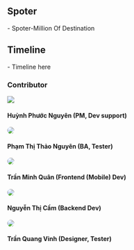 <h2>Spoter</h2>
- Spoter-Million Of Destination

<h2>Timeline</h2>
- Timeline here

<h3>Contributor</h3>

<img src="https://scontent.fdad3-6.fna.fbcdn.net/v/t39.30808-1/414662153_1787969228333814_4234116496793469603_n.jpg?stp=dst-jpg_p200x200&_nc_cat=107&ccb=1-7&_nc_sid=5f2048&_nc_eui2=AeGr4PYTOz0sYppM7VaZcXbLRMwCuVogi4tEzAK5WiCLi0nnm_3L02uLCJT9N2gRfkazTKe63cCXnC1-Bw5fdi5G&_nc_ohc=RjTkXU3gUs0Q7kNvgES_bOe&_nc_ht=scontent.fdad3-6.fna&oh=00_AYCGcW87OoRH7q1Nt4XQW2R7t3aFBXI8DSSzF7VXG39sqg&oe=667A2848">
<h4>Huỳnh Phước Nguyên (PM, Dev support)</h4>

<img class="img_profile" style=" border-radius : 20px;" src="https://scontent.fdad3-6.fna.fbcdn.net/v/t39.30808-1/427606499_1747581612421796_585693390353194637_n.jpg?stp=c0.29.200.200a_dst-jpg_p200x200&_nc_cat=109&ccb=1-7&_nc_sid=5f2048&_nc_eui2=AeH1O4WZftkYZvXTou2l_brvVtP0bgMsh5tW0_RuAyyHmycnZ9gE-gl2GQ8DDfVF-deC-MFDnO1pxIo2jQ7wjY4h&_nc_ohc=bNr4wvHyuLwQ7kNvgFdL4zl&_nc_ht=scontent.fdad3-6.fna&oh=00_AYCvGh4fbnqvwZhVn6relWd42vGZZGckwqHcgkLl2dSR-Q&oe=667A0A0D">
<h4>Phạm Thị Thảo Nguyên (BA, Tester)</h4>

<img class="img_profile" style=" border-radius : 20px;" src="https://www.facebook.com/photo.php?fbid=1535207087262684&set=pb.100023202211629.-2207520000&type=3">
<h4>Trần Minh Quân (Frontend (Mobile) Dev)</h4>

<img class="img_profile" style=" border-radius : 20px;" src="https://scontent.fdad1-3.fna.fbcdn.net/v/t39.30808-1/428329918_1702612926898170_1466684444212261860_n.jpg?stp=dst-jpg_p200x200&_nc_cat=110&ccb=1-7&_nc_sid=5f2048&_nc_eui2=AeFAsNKJvXdgebPkxyDC7dN430ow_03n0gLfSjD_TefSAmf4AMkGmjH0rqXCxG7YlrARCeFnEaLwj1LflKgqbbBn&_nc_ohc=1kTOwDHLKXAQ7kNvgFfO4SB&_nc_ht=scontent.fdad1-3.fna&oh=00_AYCPDfmP5NQP6iTlGcUhu7jJt_fE4PDMy38deydKAC2czg&oe=667A465C">
<h4>Nguyễn Thị Cầm (Backend Dev)</h4>

<img class="img_profile" style=" border-radius : 20px;" src="https://scontent.fdad1-3.fna.fbcdn.net/v/t39.30808-1/437897709_1489292515264133_3309044121278455918_n.jpg?stp=c50.0.200.200a_dst-jpg_p200x200&_nc_cat=111&ccb=1-7&_nc_sid=5f2048&_nc_eui2=AeGigDcpPdpYJ1w0to3MN9_uXSYMy-9-pAtdJgzL736kCxh-_qXzDWAlgg1kI7UFuHB7nkHn6exeEd37HoXxNCpn&_nc_ohc=GR0wCXXrb5AQ7kNvgFyrcBd&_nc_ht=scontent.fdad1-3.fna&oh=00_AYDUHfr6Mi8nOmNyTd5G6ahudOkyT7c_CzrdGUEuHfqbiA&oe=667A55BD">
<h4>Trần Quang Vinh (Designer, Tester)</h4>